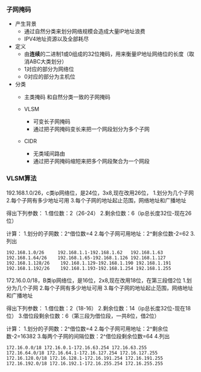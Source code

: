 ### 子网掩码
- 产生背景
	- 通过自然分类来划分网络规模会造成大量IP地址浪费
	- IPV4地址资源以及全部耗尽
- 定义
	- 由**连续**的二进制1或0组成的32位掩码，用来衡量IP地址网络位的长度（取消ABC大类划分）
	- 1对应的部分为网络位
	- 0对应的部分为主机位
- 分类
	- 主类掩码 和自然分类一致的子网掩码
	- VLSM
		- 可变长子网掩码
		- 通过把子网掩码变长来把一个网段划分为多个子网

	- CIDR
		- 无类域间路由
		- 通过把子网掩码缩短来把多个网段聚合为一个网段

### VLSM算法

192.168.1.0/26，c类ip网络位，是24位，3x8,现在改用26位，
1.划分为几个子网
2.每个子网有多少地址可用
3.每个子网的地址起止范围，网络地址和广播地址

得出下列参数：
1.借位数：2（26-24）
2.剩余位数：6（ip总长度32位-现在26位）

计算：
1.划分的子网数：2^借位数=4
2.每个子网可用地址：2^剩余位数-2=62
3.列出

	192.168.1.0/26     192.168.1.1-192.168.1.62   192.168.1.63
	192.168.1.64/26    192.168.1.65-192.168.1.126 192.168.1.127
	192.168.1.128/26    192.168.1.129-192.168.1.190 192.168.1.191
	192.168.1.192/26    192.168.1.193-192.168.1.254 192.168.1.255

172.16.0.0/18，B类ip网络位，是16位，2x8,现在改用18位，在第三段借2位
1.划分为几个子网
2.每个子网有多少地址可用
3.每个子网的地址起止范围，网络地址和广播地址

得出下列参数：
1.借位数：2（18-16）
2.剩余位数：14（ip总长度32位-现在18位）
3.借位段剩余位数：6（第三段为借位段，一共8位，借2位）

计算：
1.划分的子网数：2^借位数=4
2.每个子网可用地址：2^剩余位数-2=16382
3.每两个子网的间隔位数：2^借位段剩余位数=64
4.列出

	172.16.0.0/18 172.16.0.1-172.16.63.254 172.16.63.255	
	172.16.64.0/18 172.16.64.1-172.16.127.254 172.16.127.255
	172.16.128.0/18 172.16.128.1-172.16.191.254 172.16.191.255
	172.16.192.0/18 172.16.192.1-172.16.255.254 172.16.255.255


